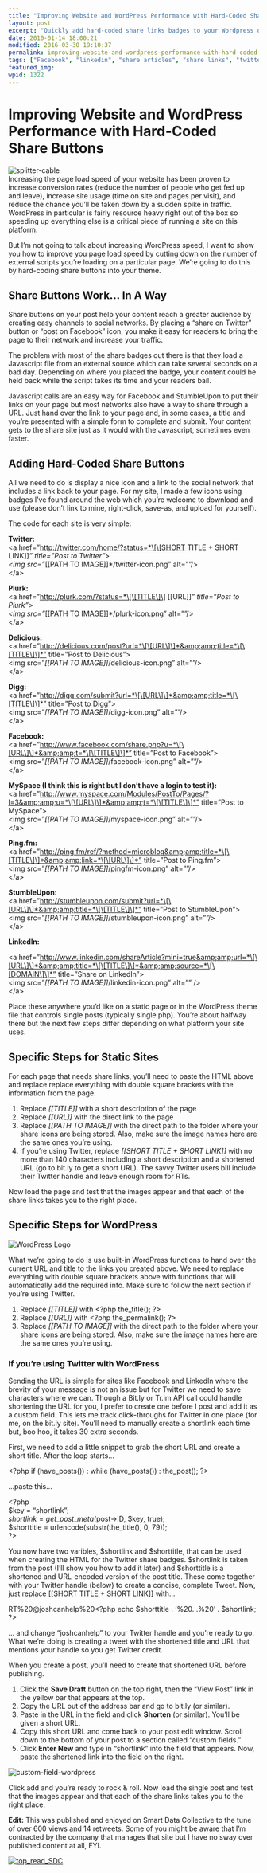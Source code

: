 ```yaml
---
title: "Improving Website and WordPress Performance with Hard-Coded Share Buttons"
layout: post
excerpt: "Quickly add hard-coded share links badges to your Wordpress or static site. "
date: 2010-01-14 18:00:21
modified: 2016-03-30 19:10:37
permalink: improving-website-and-wordpress-performance-with-hard-coded-share-buttons/index.html
tags: ["Facebook", "linkedin", "share articles", "share links", "twitter", "wordpress sharing", "Development", "Performance"]
featured_img: 
wpid: 1322
---
```


# Improving Website and WordPress Performance with Hard-Coded Share Buttons

![splitter-cable](/_images/2010/01/splitter-cable.jpg "splitter-cable")  
Increasing the page load speed of your website has been proven to increase conversion rates (reduce the number of people who get fed up and leave), increase site usage (time on site and pages per visit), and reduce the chance you’ll be taken down by a sudden spike in traffic. WordPress in particular is fairly resource heavy right out of the box so speeding up everything else is a critical piece of running a site on this platform.

But I’m not going to talk about increasing WordPress speed, I want to show you how to improve you page load speed by cutting down on the number of external scripts you’re loading on a particular page. We’re going to do this by hard-coding share buttons into your theme.

Share Buttons Work… In A Way
----------------------------

Share buttons on your post help your content reach a greater audience by creating easy channels to social networks. By placing a “share on Twitter” button or “post on Facebook” icon, you make it easy for readers to bring the page to their network and increase your traffic.

The problem with most of the share badges out there is that they load a Javascript file from an external source which can take several seconds on a bad day. Depending on where you placed the badge, your content could be held back while the script takes its time and your readers bail.

Javascript calls are an easy way for Facebook and StumbleUpon to put their links on your page but most networks also have a way to share through a URL. Just hand over the link to your page and, in some cases, a title and you’re presented with a simple form to complete and submit. Your content gets to the share site just as it would with the Javascript, sometimes even faster.

Adding Hard-Coded Share Buttons
-------------------------------

All we need to do is display a nice icon and a link to the social network that includes a link back to your page. For my site, I made a few icons using badges I’ve found around the web which you’re welcome to download and use (please don’t link to mine, right-click, save-as, and upload for yourself).

The code for each site is very simple:

**Twitter:**  
&lt;a href=”http://twitter.com/home/?status=*\[\[SHORT TITLE + SHORT LINK\]\]*” title=”Post to Twitter”&gt;  
&lt;img src=”*\[\[PATH TO IMAGE\]\]*/twitter-icon.png” alt=””/&gt;  
&lt;/a&gt;

**Plurk:**  
&lt;a href=”http://plurk.com/?status=*\[\[TITLE\]\] \[\[URL\]\]*” title=”Post to Plurk”&gt;  
&lt;img src=”*\[\[PATH TO IMAGE\]\]*/plurk-icon.png” alt=””/&gt;  
&lt;/a&gt;

**Delicious:**  
&lt;a href=”http://delicious.com/post?url=*\[\[URL\]\]*&amp;amp;title=*\[\[TITLE\]\]*” title=”Post to Delicious”&gt;  
&lt;img src=”*\[\[PATH TO IMAGE\]\]*/delicious-icon.png” alt=””/&gt;  
&lt;/a&gt;

**Digg:**  
&lt;a href=”http://digg.com/submit?url=*\[\[URL\]\]*&amp;amp;title=*\[\[TITLE\]\]*” title=”Post to Digg”&gt;  
&lt;img src=”*\[\[PATH TO IMAGE\]\]*/digg-icon.png” alt=””/&gt;  
&lt;/a&gt;

**Facebook:**  
&lt;a href=”http://www.facebook.com/share.php?u=*\[\[URL\]\]*&amp;amp;t=*\[\[TITLE\]\]*” title=”Post to Facebook”&gt;  
&lt;img src=”*\[\[PATH TO IMAGE\]\]*/facebook-icon.png” alt=””/&gt;  
&lt;/a&gt;

**MySpace (I think this is right but I don’t have a login to test it):**  
&lt;a href=”http://www.myspace.com/Modules/PostTo/Pages/?l=3&amp;amp;u=*\[\[URL\]\]*&amp;amp;t=*\[\[TITLE\]\]*” title=”Post to MySpace”&gt;  
&lt;img src=”*\[\[PATH TO IMAGE\]\]*/myspace-icon.png” alt=””/&gt;  
&lt;/a&gt;

**Ping.fm:**  
&lt;a href=”http://ping.fm/ref/?method=microblog&amp;amp;title=*\[\[TITLE\]\]*&amp;amp;link=*\[\[URL\]\]*” title=”Post to Ping.fm”&gt;  
&lt;img src=”*\[\[PATH TO IMAGE\]\]*/pingfm-icon.png” alt=””/&gt;  
&lt;/a&gt;

**StumbleUpon:**  
&lt;a href=”http://stumbleupon.com/submit?url=*\[\[URL\]\]*&amp;amp;title=*\[\[TITLE\]\]*” title=”Post to StumbleUpon”&gt;  
&lt;img src=”*\[\[PATH TO IMAGE\]\]*/stumbleupon-icon.png” alt=””/&gt;  
&lt;/a&gt;

**LinkedIn:**

&lt;a href=”http://www.linkedin.com/shareArticle?mini=true&amp;amp;url=*\[\[URL\]\]*&amp;amp;title=*\[\[TITLE\]\]*&amp;amp;source=*\[\[DOMAIN\]\]*” title=”Share on LinkedIn”&gt;  
&lt;img src=”*\[\[PATH TO IMAGE\]\]*/linkedin-icon.png” alt=”” /&gt;  
&lt;/a&gt;

Place these anywhere you’d like on a static page or in the WordPress theme file that controls single posts (typically single.php). You’re about halfway there but the next few steps differ depending on what platform your site uses.

Specific Steps for Static Sites
-------------------------------

For each page that needs share links, you’ll need to paste the HTML above and replace replace everything with double square brackets with the information from the page.

1. Replace *\[\[TITLE\]\]* with a short description of the page
2. Replace *\[\[URL\]\]* with the direct link to the page
3. Replace *\[\[PATH TO IMAGE\]\]* with the direct path to the folder where your share icons are being stored. Also, make sure the image names here are the same ones you’re using.
4. If you’re using Twitter, replace *\[\[SHORT TITLE + SHORT LINK\]\]* with no more than 140 characters including a short description and a shortened URL (go to bit.ly to get a short URL). The savvy Twitter users bill include their Twitter handle and leave enough room for RTs.

Now load the page and test that the images appear and that each of the share links takes you to the right place.

Specific Steps for WordPress
----------------------------

![WordPress Logo](/_images/2009/08/wordpress_logo.jpg)

What we’re going to do is use built-in WordPress functions to hand over the current URL and title to the links you created above. We need to replace everything with double square brackets above with functions that will automatically add the required info. Make sure to follow the next section if you’re using Twitter.

1. Replace *\[\[TITLE\]\]* with &lt;?php the\_title(); ?&gt;
2. Replace *\[\[URL\]\]* with &lt;?php the\_permalink(); ?&gt;
3. Replace *\[\[PATH TO IMAGE\]\]* with the direct path to the folder where your share icons are being stored. Also, make sure the image names here are the same ones you’re using.

### If you’re using Twitter with WordPress

Sending the URL is simple for sites like Facebook and LinkedIn where the brevity of your message is not an issue but for Twitter we need to save characters where we can. Though a Bit.ly or Tr.im API call could handle shortening the URL for you, I prefer to create one before I post and add it as a custom field. This lets me track click-throughs for Twitter in one place (for me, on the bit.ly site). You’ll need to manually create a shortlink each time but, boo hoo, it takes 30 extra seconds.

First, we need to add a little snippet to grab the short URL and create a short title. After the loop starts…

&lt;?php if (have\_posts()) : while (have\_posts()) : the\_post(); ?&gt;

…paste this…

&lt;?php  
$key = “shortlink”;  
$shortlink = get\_post\_meta($post-&gt;ID, $key, true);  
$shorttitle = urlencode(substr(the\_title(), 0, 79));  
?&gt;

You now have two varibles, $shortlink and $shorttitle, that can be used when creating the HTML for the Twitter share badges. $shortlink is taken from the post (I’ll show you how to add it later) and $shorttitle is a shortened and URL-encoded version of the post title. These come together with your Twitter handle (below) to create a concise, complete Tweet. Now, just replace \[\[SHORT TITLE + SHORT LINK\]\] with…

RT%20@joshcanhelp%20&lt;?php echo $shorttitle . ‘%20…%20’ . $shortlink; ?&gt;

… and change “joshcanhelp” to your Twitter handle and you’re ready to go. What we’re doing is creating a tweet with the shortened title and URL that mentions your handle so you get Twitter credit.

When you create a post, you’ll need to create that shortened URL before publishing.

1. Click the **Save Draft** button on the top right, then the “View Post” link in the yellow bar that appears at the top.
2. Copy the URL out of the address bar and go to bit.ly (or similar).
3. Paste in the URL in the field and click **Shorten** (or similar). You’ll be given a short URL.
4. Copy this short URL and come back to your post edit window. Scroll down to the bottom of your post to a section called “custom fields.”
5. Click **Enter New** and type in “shortlink” into the field that appears. Now, paste the shortened link into the field on the right.

![custom-field-wordpress](/_images/2010/01/custom-field-wordpress.png "custom-field-wordpress")

Click add and you’re ready to rock &amp; roll. Now load the single post and test that the images appear and that each of the share links takes you to the right place.

**Edit:** This was published and enjoyed on Smart Data Collective to the tune of over 600 views and 14 retweets. Some of you might be aware that I’m contracted by the company that manages that site but I have no sway over published content at all, FYI.

[![top_read_SDC](/_images/2010/01/top_read_SDC.png "top_read_SDC")](http://smartdatacollective.com/Home/24320)